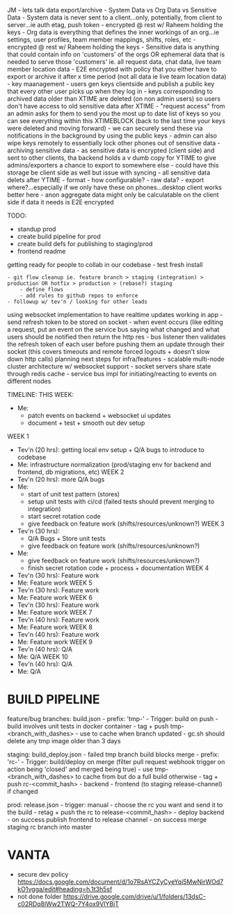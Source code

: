 <!-- JEN MEI:
- encryption at rest (raheem holds keys so two levels of security)
- e2e encryption
    - for just chat
    - other data?
        - if users hold the keys how do they distribute/rotate them?
        - how does this restrict us being able to validate/mutate e2e encrypted payloads?...we'd have to blindly trust the api call




https://www.preveil.com
https://github.com/etesync/server
https://tatum.io/kms.html
https://github.com/keybase
https://github.com/vector-im
https://en.wikipedia.org/wiki/Shamir%27s_Secret_Sharing 
https://github.com/signalapp/libsignal-client
https://www.asterisk.org/
-->


<!-- 
People who want to help:
- Jen Mei
- diallobcode@gmail.com
- Noobianlabs@gmail.com 

Projects: 
- E2E tests
- generate userfacing documentation for the app integrated into the code
- E2E encryption chat implementation  
- exploration into solving having access to data longterm securely
-->

JM
    - lets talk data export/archive
    - System Data vs Org Data vs Sensitive Data
        - System data is never sent to a client...only, potentially, from client to server...ie auth etag, push token
            - encrypted @ rest w/ Raheem holding the keys
        - Org data is everything that defines the inner workings of an org...ie settings, user profiles, team member mappings, shifts, roles, etc
            - encrypted @ rest w/ Raheem holding the keys
        - Sensitive data is anything that could contain info on 'customers' of the orgs OR ephemeral data that is needed to serve those 'customers' ie. all request data, chat data, live team member location data
            - E2E encrypted with policy that you either have to export or archive it after x time period (not all data ie live team location data)
    - key maanagement
        - users gen keys clientside and publish a public key that every other user picks up when they log in 
        - keys corresponding to archived data older than XTIME are deleted (on non admin users) so users don't have access to old sensitive data after XTIME
        - "request access" from an admin asks for them to send you the most up to date list of keys so you can see everything within this XTIMEBLOCK (back to the last time your keys were deleted and moving forward)
            - we can securely send these via notifications in the background by using the public keys
        - admin can also wipe keys remotely to essentially lock other phones out of sensitive data
    - archiving sensitive data
        - as sensitive data is encrypted (client side) and sent to other clients, tha backend holds a v dumb copy for YTIME to give admins/exporters a chance to export to somewhere else
            - could have this storage be client side as well but issue with syncing
        - all sensitive data delets after YTIME
        - format
            - how configurable?
            - raw data?
            - export where?...especially if we only have these on phones...desktop client works better here
            - anon aggregate data might only be calculatable on the client side if data it needs is E2E encrypted
    
                


TODO: 
- standup prod
- create build pipeline for prod
- create build defs for publishing to staging/prod
- frontend readme








getting ready for people to collab in our codebase
    - test fresh install

    - git flow cleanup ie. feature branch > staging (integration) > production OR hotfix > production > (rebase?) staging
        - define flows 
        - add rules to github repos to enforce
    - followup w/ tev'n / looking for other leads
using websocket implementation to have realtime updates working in app
    - send refresh token to be stored on socket
    - when event occurs (like editing a request, put an event on the service bus
      saying what changed and what users should be notified then return the http res 
    - bus listener then validates the refresh token of each user before pushing them an update through their socket (this covers timeouts and
      remote forced logouts + doesn't slow down http calls)
planning next steps for infra/features
    - scalable multi-node cluster architecture w/ websocket support
        - socket servers share state through redis cache
        - service bus impl for initiating/reacting to events on different nodes


TIMELINE:
THIS WEEK:
- Me: 
    - patch events on backend + websocket ui updates
    - document + test + smooth out dev setup 

WEEK 1
- Tev'n (20 hrs): getting local env setup + Q/A bugs to introduce to codebase
- Me: infrastructure normalization (prod/staging env for backend and frontend, db migrations, etc)
WEEK 2
- Tev'n (20 hrs): more Q/A bugs 
- Me: 
    - start of unit test pattern (stores)
    - setup unit tests with ci/cd (failed tests should prevent merging to integration)
    - start secret rotation code
    - give feedback on feature work (shifts/resources/unknown?)
WEEK 3
- Tev'n (30 hrs): 
    - Q/A Bugs + Store unit tests
    - give feedback on feature work (shifts/resources/unknown?)
- Me: 
    - give feedback on feature work (shifts/resources/unknown?)
    - finish secret rotation code + process + documentation
WEEK 4
- Tev'n (30 hrs): Feature work
- Me: Feature work
WEEK 5
- Tev'n (30 hrs): Feature work
- Me: Feature work
WEEK 6
- Tev'n (30 hrs): Feature work
- Me: Feature work
WEEK 7
- Tev'n (40 hrs): Feature work
- Me: Feature work
WEEK 8
- Tev'n (40 hrs): Feature work
- Me: Feature work
WEEK 9
- Tev'n (40 hrs): Q/A 
- Me: Q/A
WEEK 10
- Tev'n (40 hrs): Q/A
- Me: Q/A




# BUILD PIPELINE

feature/bug branches: build.json
    - prefix: 'tmp-'
    - Trigger: build on push
        - build involves unit tests in docker container
        - tag + push tmp-<branch_with_dashes>
            - use to cache when branch updated
    - gc.sh should delete any tmp image older than 3 days
    
staging: build_deploy.json
    - failed tmp branch build blocks merge
    - prefix: 'rc-'
    - Trigger: build/deploy on merge (filter pull request webhook trigger on action being 'closed' and merged being true)
        - use tmp-<branch_with_dashes> to cache from but do a full build otherwise
        - tag + push rc-<commit_hash>
        - backend
        - frontend (to staging release-channel) if changed

prod: release.json
    - trigger: manual
    - choose the rc you want and send it to the build
    - retag + push the rc to release-<commit_hash> 
    - deploy backend
        - on success publish frontend to release channel
        - on success merge staging rc branch into master


# VANTA
- secure dev policy
https://docs.google.com/document/d/1o7RsAYCZyCyeYqi5MwNirWOd7kO1vgga/edit#heading=h.1t3h5sf
- not done folder
https://drive.google.com/drive/u/1/folders/13dsC-c02RDq8lWw2TWQ-7Y4ox9VIYBjT